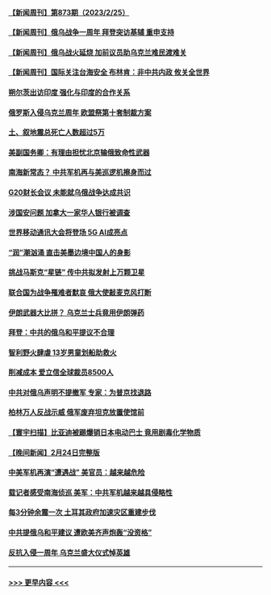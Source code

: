 #### [【新闻周刊】第873期（2023/2/25）](../pages/prog202/a103657457.md?t=02260943) 
#### [【新闻周刊】俄乌战争一周年 拜登突访基辅 重申支持](../pages/prog202/a103657429.md?t=02260943) 
#### [【新闻周刊】俄乌战火延烧 加前议员助乌克兰难民渡难关](../pages/prog202/a103657439.md?t=02260943) 
#### [【新闻周刊】国际关注台海安全 布林肯：非中共内政 攸关全世界](../pages/prog202/a103657427.md?t=02260943) 
#### [朔尔茨出访印度 强化与印度的合作关系](../pages/prog202/a103657392.md?t=02260943) 
#### [俄罗斯入侵乌克兰周年 欧盟祭第十套制裁方案](../pages/prog202/a103657391.md?t=02260943) 
#### [土、叙地震总死亡人数超过5万](../pages/prog202/a103657390.md?t=02260943) 
#### [美副国务卿：有理由担忧北京输俄致命性武器](../pages/prog202/a103657353.md?t=02260943) 
#### [南海新常态？ 中共军机再与美巡逻机擦身而过](../pages/prog202/a103657323.md?t=02260943) 
#### [G20财长会议 未能就乌俄战争达成共识](../pages/prog202/a103657276.md?t=02260943) 
#### [涉国安问题 加拿大一家华人银行被调查](../pages/prog202/a103657298.md?t=02260943) 
#### [世界移动通讯大会将登场  5G AI成亮点](../pages/prog202/a103657279.md?t=02260943) 
#### [“润”潮汹涌  直击美墨边境中国人的身影](../pages/prog202/a103657280.md?t=02260943) 
#### [挑战马斯克“星链” 传中共拟发射上万颗卫星](../pages/prog202/a103657099.md?t=02260943) 
#### [联合国为战争罹难者默哀 俄大使敲麦克风打断](../pages/prog202/a103657127.md?t=02260943) 
#### [伊朗武器大比拼？ 乌克兰士兵竟用伊朗弹药](../pages/prog202/a103657102.md?t=02260943) 
#### [拜登：中共的俄乌和平提议不合理](../pages/prog202/a103657095.md?t=02260943) 
#### [智利野火肆虐 13岁男童划船助救火](../pages/prog202/a103657067.md?t=02260943) 
#### [削减成本 爱立信全球裁员8500人](../pages/prog202/a103657029.md?t=02260943) 
#### [中共对俄乌声明不提撤军 专家：为普京找退路](../pages/prog202/a103657015.md?t=02260943) 
#### [柏林万人反战示威 俄军废弃坦克放置使馆前](../pages/prog202/a103656976.md?t=02260943) 
#### [【寰宇扫描】比亚迪被踢爆销日本电动巴士 竟用剧毒化学物质](../pages/prog202/a103656898.md?t=02260943) 
#### [【晚间新闻】2月24日完整版](../pages/prog202/a103656903.md?t=02260943) 
#### [中美军机再演“遭遇战” 美官员：越来越危险](../pages/prog202/a103656919.md?t=02260943) 
#### [载记者感受南海侦巡 美军：中共军机越来越具侵略性](../pages/prog202/a103656922.md?t=02260943) 
#### [每3分钟余震一次 土耳其政府加速灾区重建步伐](../pages/prog202/a103656875.md?t=02260943) 
#### [中共提俄乌和平建议 遭欧美齐声炮轰“没资格”](../pages/prog202/a103656778.md?t=02260943) 
#### [反抗入侵一周年 乌克兰盛大仪式悼英雄](../pages/prog202/a103656772.md?t=02260943) 

----
#### [ >>> 更早内容 <<< ](../indexes/prog202-earlier.md)
